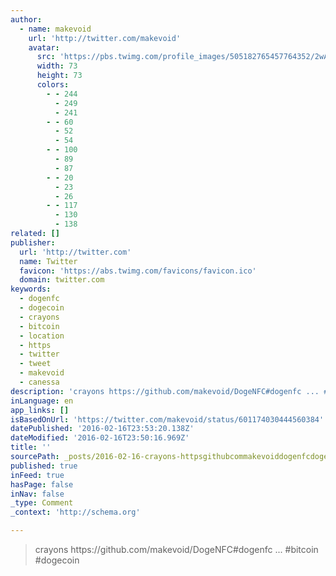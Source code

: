 ```yaml
---
author:
  - name: makevoid
    url: 'http://twitter.com/makevoid'
    avatar:
      src: 'https://pbs.twimg.com/profile_images/505182765457764352/2wAnUl4N_bigger.jpeg'
      width: 73
      height: 73
      colors:
        - - 244
          - 249
          - 241
        - - 60
          - 52
          - 54
        - - 100
          - 89
          - 87
        - - 20
          - 23
          - 26
        - - 117
          - 130
          - 138
related: []
publisher:
  url: 'http://twitter.com'
  name: Twitter
  favicon: 'https://abs.twimg.com/favicons/favicon.ico'
  domain: twitter.com
keywords:
  - dogenfc
  - dogecoin
  - crayons
  - bitcoin
  - location
  - https
  - twitter
  - tweet
  - makevoid
  - canessa
description: 'crayons https://github.com/makevoid/DogeNFC#dogenfc ... #bitcoin #dogecoin'
inLanguage: en
app_links: []
isBasedOnUrl: 'https://twitter.com/makevoid/status/601174030444560384'
datePublished: '2016-02-16T23:53:20.138Z'
dateModified: '2016-02-16T23:50:16.969Z'
title: ''
sourcePath: _posts/2016-02-16-crayons-httpsgithubcommakevoiddogenfcdogenfc--bit.md
published: true
inFeed: true
hasPage: false
inNav: false
_type: Comment
_context: 'http://schema.org'

---
```

> crayons https&colon;&sol;&sol;github&period;com&sol;makevoid&sol;DogeNFC&num;dogenfc &period;&period;&period; &num;bitcoin &num;dogecoin